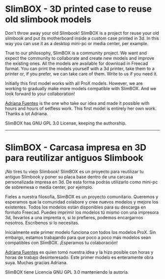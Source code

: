 # SlimBOX - 3D printed case to reuse old slimbook models

Don't throw away your old Slimbook! SlimBOX is a project for reuse your old slimbook and put its motherboard inside a custom case printed in 3d. In this way you can use it as a desktop mini-pc or media center, per example.

True to our philosophy, SlimBOX is a community project. We want and expect the community to collaborate and create new models and improve the existing ones. All the models are available for download in Freecad format. You can print the models yourself with a 3d printer, take them to a printer or, if you prefer, we can take care of them. Write to us if you need it.

Initially this first model works with all ProX models. However, we are working to gradually make more models compatible with SlimBOX. And we look forward to your collaboration!

[Adriana Fuentes](https://www.linkedin.com/in/adriana-fuentes-garc%C3%ADa-92756b68/) is the one who take our idea and made it possible with hours and hours of selfless work. This first model is entirely her own work. Thanks a lot Adriana.

SlimBOX has GNU GPL 3.0 License, keeping the authorship.

---------------------------------------------------
# SlimBOX - Carcasa impresa en 3D para reutilizar antiguos Slimbook

¡No tires tu viejo Slimbook! SlimBOX es un proyecto para reutilizar tu antiguo Slimbook y poner su placa base dentro de una carcasa personalizada impresa en 3d. De esta forma podrás utilizarlo como mini-pc de sobremesa o media center, por ejemplo.

Fieles a nuestra filosofía, SlimBOX es un proyecto comunitario. Queremos y esperamos que la comunidad colabore y cree nuevos modelos y mejore los existentes. Todos los modelos están disponibles para su descarga en formato Freecad. Puedes imprimir los modelos tú mismo con una impresora 3d, llevarlos a una imprenta o, si lo prefieres, podemos encargarnos nosotros. Escríbenos si lo necesitas.

Inicialmente este primer modelo funciona con todos los modelos ProX. Sin embargo, estamos trabajando para que poco a poco más modelos sean compatibles con SlimBOX. ¡Esperamos tu colaboración!

[Adriana Fuentes](https://www.linkedin.com/in/adriana-fuentes-garc%C3%ADa-92756b68/) es quien tomó nuestra idea y la hizo posible con horas y horas de trabajo desinteresado. Este primer modelo es enteramente obra suya. Muchas gracias Adriana.

SlimBOX tiene Licencia GNU GPL 3.0 manteniendo la autoría.
